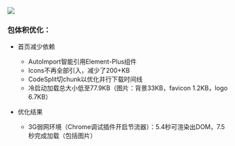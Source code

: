![](https://github.com/orcastor/webapp/blob/master/demo.gif)

### 包体积优化：

- 首页减少依赖
  - AutoImport智能引用Element-Plus组件
  - Icons不再全部引入，减少了200+KB
  - CodeSplit切chunk以优化并行下载时间线
  - 冷启动加载总大小低至77.9KB（图片：背景33KB，favicon 1.2KB，logo 6.7KB）

- 优化结果
  - 3G弱网环境（Chrome调试插件开启节流器）：5.4秒可渲染出DOM，7.5秒完成加载（包括图片）

